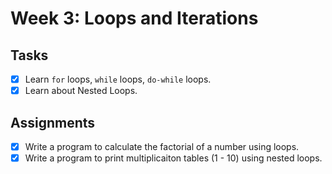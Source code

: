 # Week 3: Loops and Iterations

## Tasks

- [x] Learn `for` loops, `while` loops, `do-while` loops.
- [x] Learn about Nested Loops.

## Assignments

- [x] Write a program to calculate the factorial of a number using loops.
- [x] Write a program to print multiplicaiton tables (1 - 10) using nested loops.